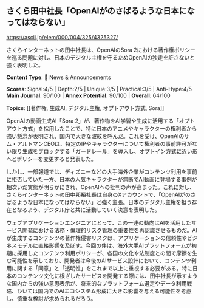 ## さくら田中社長「OpenAIがのさばるような日本になってはならない」

https://ascii.jp/elem/000/004/325/4325327/

さくらインターネットの田中社長は、OpenAIのSora 2における著作権ポリシーを巡る問題に対し、日本のデジタル主権を守るためOpenAIの独走を許さないと強く表明した。

**Content Type**: 📰 News & Announcements

**Scores**: Signal:4/5 | Depth:2/5 | Unique:3/5 | Practical:3/5 | Anti-Hype:4/5
**Main Journal**: 90/100 | **Annex Potential**: 90/100 | **Overall**: 64/100

**Topics**: [[著作権, 生成AI, デジタル主権, オプトアウト方式, Sora]]

OpenAIの動画生成AI「Sora 2」が、著作物をAI学習や生成に活用する「オプトアウト方式」を採用したことで、特に日本のアニメやキャラクターの権利者から強い懸念が表明され、国内で大きな波紋を呼んだ。これを受け、OpenAIのサム・アルトマンCEOは、特定のIPやキャラクターについて権利者の事前許可がない限り生成をブロックする「ガードレール」を導入し、オプトイン方式に近い形へとポリシーを変更すると発表した。

しかし、一部報道では、ディズニーなどの大手海外企業がコンテンツ利用を事前に拒否していた一方、日本の人気キャラクターが無断でAI動画に登場する事例が相次いだ実態が明らかにされ、OpenAIへの批判の声が高まった。これに対し、さくらインターネットの田中邦裕社長は自身のXアカウントで、「OpenAIがのさばるような日本になってはならない」と強く主張。日本のデジタル主権を担う存在となるよう、デジタル庁と共に活動していく決意を表明した。

ウェブアプリケーションエンジニアにとって、この一連の動向はAIを活用したサービス開発における法務・倫理的リスク管理の重要性を再認識させるものだ。AIが生成するコンテンツの著作権侵害リスクは、アプリケーションの信頼性やビジネスモデルに直接影響を及ぼす。今回の件は、海外大手AIプラットフォームが初期に採用したコンテンツ利用ポリシーが、各国の文化や法制度との間で摩擦を生む可能性を示しており、開発者は今後のAIサービス設計において、コンテンツ利用に関する「同意」と「透明性」をこれまで以上に重視する必要がある。特に日本のコンテンツ文化に根ざしたサービスを開発する際には、田中社長が示すような国内からの強い意思表示が、将来的なプラットフォーム選定やデータ利用戦略、ひいては国内でのAIエコシステム形成に大きな影響を与える可能性を考慮し、慎重な検討が求められるだろう。